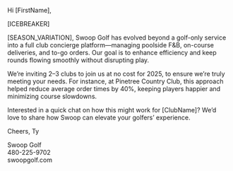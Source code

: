Hi [FirstName],

[ICEBREAKER]

[SEASON_VARIATION], Swoop Golf has evolved beyond a golf-only service into a full club concierge platform—managing poolside F&B, on-course deliveries, and to-go orders. Our goal is to enhance efficiency and keep rounds flowing smoothly without disrupting play.

We’re inviting 2–3 clubs to join us at no cost for 2025, to ensure we’re truly meeting your needs. For instance, at Pinetree Country Club, this approach helped reduce average order times by 40%, keeping players happier and minimizing course slowdowns.

Interested in a quick chat on how this might work for [ClubName]? We’d love to share how Swoop can elevate your golfers’ experience.

Cheers,
Ty

Swoop Golf  
480-225-9702  
swoopgolf.com

